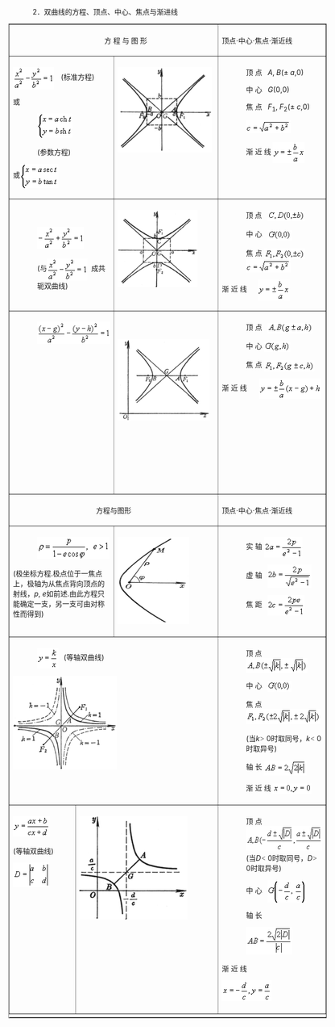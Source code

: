 <div class=Section1>
<p style='margin-left:36.0pt'><span lang=EN-US>2</span><span lang=ZH-CN
style='font-family:宋体_GB2312'>．双曲线的方程、顶点、中心、焦点与渐进线</span></p>
<div align=right>
<table class=MsoNormalTable border=1 cellspacing=1 cellpadding=0 width=632
 style='width:474.0pt'>
 <tr style='height:13.5pt'>
  <td width="66%" colspan=3 valign=top style='width:66.0%;padding:5.25pt 5.25pt 5.25pt 5.25pt;
  height:13.5pt'>
  <p align=center style='margin-left:36.0pt;text-align:center'><span
  lang=ZH-CN style='font-family:宋体_GB2312'>方</span><span lang=ZH-CN> </span><span
  lang=ZH-CN style='font-family:宋体_GB2312'>程</span><span lang=ZH-CN> </span><span
  lang=ZH-CN style='font-family:宋体_GB2312'>与</span><span lang=ZH-CN> </span><span
  lang=ZH-CN style='font-family:宋体_GB2312'>图</span><span lang=ZH-CN> </span><span
  lang=ZH-CN style='font-family:宋体_GB2312'>形</span><span lang=ZH-CN> </span></p>
  </td>
  <td width="34%" valign=top style='width:34.0%;padding:5.25pt 5.25pt 5.25pt 5.25pt;
  height:13.5pt'>
  <p><span lang=ZH-CN style='font-family:宋体_GB2312'>顶点·中心·焦点·渐近线 </span></p>
  </td>
 </tr>
 <tr style='height:138.0pt'>
  <td width="33%" colspan=2 valign=top style='width:33.0%;padding:5.25pt 5.25pt 5.25pt 5.25pt;
  height:138.0pt'>
  <p><span lang=EN-US style='font-family:宋体_GB2312'><img width=81 height=44
  src="res/17e9d95da129bdd93c34fb6cc6aaaa52_5559_files/Image255.gif" align=absmiddle>&nbsp;&nbsp;&nbsp; </span><span
  lang=EN-US>(</span><span lang=ZH-CN style='font-family:宋体_GB2312'>标准方程</span><span
  lang=EN-US>)</span></p>
  <p><span lang=ZH-CN style='font-family:宋体_GB2312'>或</span></p>
  <p style='margin-left:36.0pt'><span lang=EN-US style='font-family:宋体_GB2312'><img
  width=70 height=48 src="res/17e9d95da129bdd93c34fb6cc6aaaa52_5559_files/Image256.gif"></span></p>
  <p style='margin-left:36.0pt'><span lang=EN-US style='font-family:宋体_GB2312'> </span><span
  lang=EN-US>(</span><span lang=ZH-CN style='font-family:宋体_GB2312'>参数方程</span><span
  lang=EN-US>)</span></p>
  <p><span lang=ZH-CN style='font-family:宋体_GB2312'>或</span><span lang=EN-US
  style='font-family:宋体_GB2312'><img width=76 height=48
  src="res/17e9d95da129bdd93c34fb6cc6aaaa52_5559_files/Image257.gif" align=absmiddle> </span></p>
  </td>
  <td width="33%" valign=top style='width:33.0%;padding:5.25pt 5.25pt 5.25pt 5.25pt;
  height:138.0pt'>
  <p><span lang=EN-US style='font-family:宋体_GB2312'><img width=187 height=169
  src="res/17e9d95da129bdd93c34fb6cc6aaaa52_5559_files/Image258.gif"></span></p>
  </td>
  <td width="34%" valign=top style='width:34.0%;padding:5.25pt 5.25pt 5.25pt 5.25pt;
  height:138.0pt'>
  <p style='margin-left:36.0pt'><span lang=ZH-CN style='font-family:宋体_GB2312'>顶</span><span
  lang=ZH-CN> </span><span lang=ZH-CN style='font-family:宋体_GB2312'>点</span><span
  lang=EN-US> &nbsp; <i>A</i>, <i>B</i>(</span><span lang=ZH-CN>±</span><span
  lang=ZH-CN> </span><i><span lang=EN-US>a</span></i><span lang=EN-US>,0) </span></p>
  <p style='margin-left:36.0pt'><span lang=ZH-CN style='font-family:宋体_GB2312'>中</span><span
  lang=ZH-CN> </span><span lang=ZH-CN style='font-family:宋体_GB2312'>心</span><span
  lang=EN-US> &nbsp; <i>G</i>(0,0)</span></p>
  <p style='margin-left:36.0pt'><span lang=ZH-CN style='font-family:宋体_GB2312'>焦</span><span
  lang=ZH-CN> </span><span lang=ZH-CN style='font-family:宋体_GB2312'>点</span><span
  lang=EN-US> &nbsp; <i>F</i><sub>1</sub>, <i>F</i><sub>2</sub>(</span><span
  lang=ZH-CN>±</span><span lang=ZH-CN> </span><i><span lang=EN-US>c</span></i><span
  lang=EN-US>,0)</span></p>
  <p style='margin-left:36.0pt'><span lang=EN-US> </span><span lang=EN-US
  style='font-family:宋体_GB2312'><img width=89 height=26
  src="res/17e9d95da129bdd93c34fb6cc6aaaa52_5559_files/Image259.gif"></span></p>
  <p style='margin-left:36.0pt'><span lang=ZH-CN style='font-family:宋体_GB2312'>渐</span><span
  lang=ZH-CN> </span><span lang=ZH-CN style='font-family:宋体_GB2312'>近</span><span
  lang=ZH-CN> </span><span lang=ZH-CN style='font-family:宋体_GB2312'>线</span><span
  lang=EN-US style='font-family:宋体_GB2312'> <img width=64 height=41
  src="res/17e9d95da129bdd93c34fb6cc6aaaa52_5559_files/Image260.gif" align=absmiddle></span></p>
  </td>
 </tr>
 <tr style='height:124.5pt'>
  <td width="33%" colspan=2 valign=top style='width:33.0%;padding:5.25pt 5.25pt 5.25pt 5.25pt;
  height:124.5pt'>
  <p><span lang=ZH-CN style='font-family:宋体_GB2312'>　</span></p>
  <p style='margin-left:36.0pt'><span lang=EN-US style='font-family:宋体_GB2312'><img
  width=93 height=44 src="res/17e9d95da129bdd93c34fb6cc6aaaa52_5559_files/Image261.gif"></span></p>
  <p style='margin-left:36.0pt'><span lang=EN-US>(</span><span lang=ZH-CN
  style='font-family:宋体_GB2312'>与</span><span lang=EN-US style='font-family:
  宋体_GB2312'><img width=81 height=44 src="res/17e9d95da129bdd93c34fb6cc6aaaa52_5559_files/Image262.gif"
  align=absmiddle>&nbsp; </span><span lang=ZH-CN style='font-family:宋体_GB2312'>成共轭双曲线</span><span
  lang=EN-US>)</span></p>
  </td>
  <td width="33%" valign=top style='width:33.0%;padding:5.25pt 5.25pt 5.25pt 5.25pt;
  height:124.5pt'>
  <p><span lang=EN-US style='font-family:宋体_GB2312'><img width=159 height=153
  src="res/17e9d95da129bdd93c34fb6cc6aaaa52_5559_files/Image263.gif"></span></p>
  </td>
  <td width="34%" valign=top style='width:34.0%;padding:5.25pt 5.25pt 5.25pt 5.25pt;
  height:124.5pt'>
  <p style='margin-left:36.0pt'><span lang=ZH-CN style='font-family:宋体_GB2312'>顶
  点</span><span lang=EN-US> &nbsp; </span><span lang=EN-US style='font-family:
  宋体_GB2312'><img width=74 height=21 src="res/17e9d95da129bdd93c34fb6cc6aaaa52_5559_files/Image264.gif"
  align=absmiddle></span></p>
  <p style='margin-left:36.0pt'><span lang=ZH-CN style='font-family:宋体_GB2312'>中</span><span
  lang=ZH-CN> </span><span lang=ZH-CN style='font-family:宋体_GB2312'>心</span><span
  lang=EN-US> &nbsp; </span><span lang=EN-US style='font-family:宋体_GB2312'><img
  width=48 height=21 src="res/17e9d95da129bdd93c34fb6cc6aaaa52_5559_files/Image265.gif" align=absmiddle></span></p>
  <p style='margin-left:36.0pt'><span lang=ZH-CN style='font-family:宋体_GB2312'>焦</span><span
  lang=ZH-CN> </span><span lang=ZH-CN style='font-family:宋体_GB2312'>点</span><span
  lang=ZH-CN> </span><span lang=EN-US><img width=82 height=22
  src="res/17e9d95da129bdd93c34fb6cc6aaaa52_5559_files/Image266.gif" align=absmiddle></span><span
  lang=EN-US style='font-family:宋体_GB2312'>  <img width=89 height=26
  src="res/17e9d95da129bdd93c34fb6cc6aaaa52_5559_files/Image267.gif" align=absmiddle></span></p>
  <p><span lang=ZH-CN style='font-family:宋体_GB2312'>渐</span><span lang=ZH-CN> </span><span
  lang=ZH-CN style='font-family:宋体_GB2312'>近</span><span lang=ZH-CN> </span><span
  lang=ZH-CN style='font-family:宋体_GB2312'>线</span><span lang=EN-US
  style='font-family:宋体_GB2312'>&nbsp;&nbsp;&nbsp;&nbsp;&nbsp; <img width=64
  height=41 src="res/17e9d95da129bdd93c34fb6cc6aaaa52_5559_files/Image268.gif" align=absmiddle></span><span
  lang=EN-US> </span></p>
  </td>
 </tr>
 <tr style='height:150.75pt'>
  <td width="33%" colspan=2 valign=top style='width:33.0%;padding:5.25pt 5.25pt 5.25pt 5.25pt;
  height:150.75pt'>
  <p style='margin-left:36.0pt'><span lang=EN-US style='font-family:宋体_GB2312'><img
  width=150 height=44 src="res/17e9d95da129bdd93c34fb6cc6aaaa52_5559_files/Image269.gif"></span></p>
  <p style='margin-left:36.0pt'><span lang=ZH-CN style='font-family:宋体_GB2312'>　</span></p>
  <p style='margin-left:36.0pt'><span lang=ZH-CN style='font-family:宋体_GB2312'>　</span></p>
  <p style='margin-left:36.0pt'><span lang=ZH-CN style='font-family:宋体_GB2312'>　</span></p>
  <p style='margin-left:36.0pt'><span lang=ZH-CN style='font-family:宋体_GB2312'>　</span></p>
  <p style='margin-left:36.0pt'><span lang=ZH-CN style='font-family:宋体_GB2312'>　</span></p>
  <p style='margin-left:36.0pt'><span lang=ZH-CN style='font-family:宋体_GB2312'>　</span></p>
  <p style='margin-left:36.0pt'><span lang=ZH-CN style='font-family:宋体_GB2312'>　</span></p>
  <p style='margin-left:36.0pt'><span lang=ZH-CN style='font-family:宋体_GB2312'>　
  </span></p>
  </td>
  <td width="33%" valign=top style='width:33.0%;padding:5.25pt 5.25pt 5.25pt 5.25pt;
  height:150.75pt'>
  <p><span lang=ZH-CN style='font-family:宋体_GB2312'>　</span></p>
  <p><span lang=EN-US style='font-family:宋体_GB2312'><img width=183 height=162
  src="res/17e9d95da129bdd93c34fb6cc6aaaa52_5559_files/Image270.gif"></span></p>
  </td>
  <td width="34%" valign=top style='width:34.0%;padding:5.25pt 5.25pt 5.25pt 5.25pt;
  height:150.75pt'>
  <p style='margin-left:36.0pt'><span lang=ZH-CN style='font-family:宋体_GB2312'>顶</span><span
  lang=ZH-CN> </span><span lang=ZH-CN style='font-family:宋体_GB2312'>点</span><span
  lang=EN-US style='font-family:宋体_GB2312'>&nbsp;&nbsp; </span><span
  lang=EN-US> </span><span lang=EN-US style='font-family:宋体_GB2312'><img
  width=90 height=21 src="res/17e9d95da129bdd93c34fb6cc6aaaa52_5559_files/Image271.gif" align=absmiddle></span></p>
  <p style='margin-left:36.0pt'><span lang=ZH-CN style='font-family:宋体_GB2312'>中</span><span
  lang=ZH-CN> </span><span lang=ZH-CN style='font-family:宋体_GB2312'>心</span><span
  lang=ZH-CN> </span><span lang=EN-US style='font-family:宋体_GB2312'><img
  width=52 height=21 src="res/17e9d95da129bdd93c34fb6cc6aaaa52_5559_files/Image272.gif" align=absmiddle></span></p>
  <p style='margin-left:36.0pt'><span lang=ZH-CN style='font-family:宋体_GB2312'>焦</span><span
  lang=ZH-CN> </span><span lang=ZH-CN style='font-family:宋体_GB2312'>点</span><span
  lang=EN-US>  </span><span lang=EN-US style='font-family:宋体_GB2312'><img
  width=100 height=22 src="res/17e9d95da129bdd93c34fb6cc6aaaa52_5559_files/Image273.gif" align=absmiddle></span></p>
  <p><span lang=ZH-CN style='font-family:宋体_GB2312'>渐</span><span lang=ZH-CN> </span><span
  lang=ZH-CN style='font-family:宋体_GB2312'>近</span><span lang=ZH-CN> </span><span
  lang=ZH-CN style='font-family:宋体_GB2312'>线</span><span lang=EN-US
  style='font-family:宋体_GB2312'>&nbsp;&nbsp;&nbsp;&nbsp;&nbsp;&nbsp; <img
  width=124 height=41 src="res/17e9d95da129bdd93c34fb6cc6aaaa52_5559_files/Image274.gif" align=absmiddle></span></p>
  <p><span lang=ZH-CN style='font-family:宋体_GB2312'>　 </span></p>
  </td>
 </tr>
 <tr style='height:27.0pt'>
  <td colspan=3 valign=top style='padding:5.25pt 5.25pt 5.25pt 5.25pt;
  height:27.0pt'>
  <p class=MsoNormal align=center style='text-align:center'><span lang=ZH-CN
  style='font-family:宋体_GB2312'>方程与图形 </span></p>
  </td>
  <td width="34%" valign=top style='width:34.0%;padding:5.25pt 5.25pt 5.25pt 5.25pt;
  height:27.0pt'>
  <p><span lang=ZH-CN style='font-family:宋体_GB2312'>顶点·中心·焦点·渐近线 </span></p>
  </td>
 </tr>
 <tr style='height:126.75pt'>
  <td width="33%" colspan=2 valign=top style='width:33.0%;padding:5.25pt 5.25pt 5.25pt 5.25pt;
  height:126.75pt'>
  <p style='margin-left:36.0pt'><span lang=EN-US style='font-family:宋体_GB2312'><img
  width=144 height=44 src="res/17e9d95da129bdd93c34fb6cc6aaaa52_5559_files/Image275.gif"></span></p>
  <p><span lang=EN-US>(</span><span lang=ZH-CN style='font-family:宋体_GB2312'>极坐标方程</span><span
  lang=EN-US>.</span><span lang=ZH-CN style='font-family:宋体_GB2312'>极点位于一焦点上，极轴为从焦点背向顶点的射线，</span><i><span
  lang=EN-US>p</span></i><span lang=EN-US>, <i>e</i></span><span lang=ZH-CN
  style='font-family:宋体_GB2312'>如前述</span><span lang=EN-US>.</span><span
  lang=ZH-CN style='font-family:宋体_GB2312'>由此方程只能确定一支，另一支可由对称性而得到</span><span
  lang=EN-US>)</span></p>
  </td>
  <td width="33%" valign=top style='width:33.0%;padding:5.25pt 5.25pt 5.25pt 5.25pt;
  height:126.75pt'>
  <p><span lang=EN-US style='font-family:宋体_GB2312'><img width=142 height=173
  src="res/17e9d95da129bdd93c34fb6cc6aaaa52_5559_files/Image276.gif"></span></p>
  </td>
  <td width="34%" valign=top style='width:34.0%;padding:5.25pt 5.25pt 5.25pt 5.25pt;
  height:126.75pt'>
  <p style='margin-left:36.0pt'><span lang=ZH-CN style='font-family:宋体_GB2312'>实</span><span
  lang=ZH-CN> </span><span lang=ZH-CN style='font-family:宋体_GB2312'>轴</span><span
  lang=ZH-CN> </span><span lang=EN-US style='font-family:宋体_GB2312'><img
  width=76 height=41 src="res/17e9d95da129bdd93c34fb6cc6aaaa52_5559_files/Image277.gif" align=absmiddle></span></p>
  <p style='margin-left:36.0pt'><span lang=ZH-CN style='font-family:宋体_GB2312'>虚</span><span
  lang=ZH-CN> </span><span lang=ZH-CN style='font-family:宋体_GB2312'>轴</span><span
  lang=EN-US style='font-family:宋体_GB2312'>&nbsp;&nbsp; </span><span
  lang=EN-US> </span><span lang=EN-US style='font-family:宋体_GB2312'><img
  width=88 height=46 src="res/17e9d95da129bdd93c34fb6cc6aaaa52_5559_files/Image278.gif" align=absmiddle></span></p>
  <p style='margin-left:36.0pt'><span lang=ZH-CN style='font-family:宋体_GB2312'>焦</span><span
  lang=ZH-CN> </span><span lang=ZH-CN style='font-family:宋体_GB2312'>距</span><span
  lang=EN-US style='font-family:宋体_GB2312'>&nbsp;&nbsp; </span><span
  lang=EN-US> </span><span lang=EN-US style='font-family:宋体_GB2312'><img
  width=74 height=41 src="res/17e9d95da129bdd93c34fb6cc6aaaa52_5559_files/Image279.gif" align=absmiddle></span></p>
  </td>
 </tr>
 <tr style='height:189.75pt'>
  <td width="66%" colspan=3 valign=top style='width:66.0%;padding:5.25pt 5.25pt 5.25pt 5.25pt;
  height:189.75pt'>
  <p style='margin-left:36.0pt'><span lang=EN-US style='font-family:宋体_GB2312'><img
  width=42 height=41 src="res/17e9d95da129bdd93c34fb6cc6aaaa52_5559_files/Image280.gif" align=absmiddle>&nbsp;&nbsp; </span><span
  lang=EN-US>(</span><span lang=ZH-CN style='font-family:宋体_GB2312'>等轴双曲线</span><span
  lang=EN-US>)</span></p>
  <p><span lang=EN-US><img width=206 height=187
  src="res/17e9d95da129bdd93c34fb6cc6aaaa52_5559_files/Image281.gif"></span></p>
  </td>
  <td width="34%" valign=top style='width:34.0%;padding:5.25pt 5.25pt 5.25pt 5.25pt;
  height:189.75pt'>
  <p style='margin-left:36.0pt'><span lang=ZH-CN style='font-family:宋体_GB2312'>顶
  点</span><span lang=EN-US style='font-family:宋体_GB2312'><img width=122
  height=30 src="res/17e9d95da129bdd93c34fb6cc6aaaa52_5559_files/Image282.gif" align=absmiddle></span></p>
  <p style='margin-left:36.0pt'><span lang=ZH-CN style='font-family:宋体_GB2312'>中</span><span
  lang=ZH-CN> </span><span lang=ZH-CN style='font-family:宋体_GB2312'>心</span><span
  lang=EN-US style='font-family:宋体_GB2312'>&nbsp;&nbsp;  <img width=48
  height=21 src="res/17e9d95da129bdd93c34fb6cc6aaaa52_5559_files/Image283.gif" align=absmiddle></span></p>
  <p style='margin-left:36.0pt'><span lang=ZH-CN style='font-family:宋体_GB2312'>焦
  点</span><span lang=ZH-CN> </span><span lang=EN-US style='font-family:宋体_GB2312'><img
  width=148 height=30 src="res/17e9d95da129bdd93c34fb6cc6aaaa52_5559_files/Image284.gif"></span></p>
  <p style='margin-left:36.0pt'><span lang=EN-US>(</span><span lang=ZH-CN
  style='font-family:宋体_GB2312'>当</span><i><span lang=EN-US>k</span></i><i><span
  lang=EN-US style='font-family:Symbol'>&gt;</span><span lang=EN-US> </span></i><span
  lang=EN-US>0</span><span lang=ZH-CN style='font-family:宋体_GB2312'>时取同号，</span><i><span
  lang=EN-US>k</span></i><i><span lang=EN-US style='font-family:Symbol'>&lt;</span><span
  lang=EN-US> </span></i><span lang=EN-US>0</span><span lang=ZH-CN
  style='font-family:宋体_GB2312'>时取异号</span><span lang=EN-US>)</span></p>
  <p style='margin-left:36.0pt'><span lang=ZH-CN style='font-family:宋体_GB2312'>轴</span><span
  lang=ZH-CN> </span><span lang=ZH-CN style='font-family:宋体_GB2312'>长</span><span
  lang=EN-US style='font-family:宋体_GB2312'> <img width=85 height=30
  src="res/17e9d95da129bdd93c34fb6cc6aaaa52_5559_files/Image285.gif" align=absmiddle></span></p>
  <p style='margin-left:36.0pt'><span lang=ZH-CN style='font-family:宋体_GB2312'>渐</span><span
  lang=ZH-CN> </span><span lang=ZH-CN style='font-family:宋体_GB2312'>近</span><span
  lang=ZH-CN> </span><span lang=ZH-CN style='font-family:宋体_GB2312'>线</span><span
  lang=EN-US style='font-family:宋体_GB2312'> <img width=77 height=21
  src="res/17e9d95da129bdd93c34fb6cc6aaaa52_5559_files/Image286.gif" align=absmiddle></span><span
  lang=EN-US> </span></p>
  </td>
 </tr>
 <tr style='height:228.0pt'>
  <td width="21%" valign=top style='width:21.0%;padding:5.25pt 5.25pt 5.25pt 5.25pt;
  height:228.0pt'>
  <p><span lang=EN-US style='font-family:宋体_GB2312'><img width=73 height=41
  src="res/17e9d95da129bdd93c34fb6cc6aaaa52_5559_files/Image287.gif">&nbsp;&nbsp;&nbsp;&nbsp; </span></p>
  <p><span lang=EN-US>(</span><span lang=ZH-CN style='font-family:宋体_GB2312'>等轴双曲线</span><span
  lang=EN-US>)</span></p>
  <p><span lang=EN-US style='font-family:宋体_GB2312'><img width=72 height=48
  src="res/17e9d95da129bdd93c34fb6cc6aaaa52_5559_files/Image288.gif"></span></p>
  </td>
  <td width="44%" colspan=2 valign=top style='width:44.0%;padding:5.25pt 5.25pt 5.25pt 5.25pt;
  height:228.0pt'>
  <p><span lang=EN-US><img width=215 height=205
  src="res/17e9d95da129bdd93c34fb6cc6aaaa52_5559_files/Image289.gif"></span></p>
  </td>
  <td width="34%" valign=top style='width:34.0%;padding:5.25pt 5.25pt 5.25pt 5.25pt;
  height:228.0pt'>
  <p style='margin-left:36.0pt'><span lang=ZH-CN style='font-family:宋体_GB2312'>顶</span><span
  lang=ZH-CN> </span><span lang=ZH-CN style='font-family:宋体_GB2312'>点</span><span
  lang=EN-US style='font-family:宋体_GB2312'><img width=169 height=49
  src="res/17e9d95da129bdd93c34fb6cc6aaaa52_5559_files/Image290.gif"></span><span lang=EN-US> (</span><span
  lang=ZH-CN style='font-family:宋体_GB2312'>当</span><i><span lang=EN-US>D</span></i><i><span
  lang=EN-US style='font-family:Symbol'>&lt;</span><span lang=EN-US> </span></i><span
  lang=EN-US>0</span><span lang=ZH-CN style='font-family:宋体_GB2312'>时取同号，</span><i><span
  lang=EN-US>D</span></i><i><span lang=EN-US style='font-family:Symbol'>&gt;</span><span
  lang=EN-US> </span></i><span lang=EN-US>0</span><span lang=ZH-CN
  style='font-family:宋体_GB2312'>时取异号</span><span lang=EN-US>)</span></p>
  <p style='margin-left:36.0pt'><span lang=ZH-CN style='font-family:宋体_GB2312'>中</span><span
  lang=ZH-CN> </span><span lang=ZH-CN style='font-family:宋体_GB2312'>心</span><span
  lang=EN-US style='font-family:宋体_GB2312'>&nbsp;&nbsp; <img width=78
  height=45 src="res/17e9d95da129bdd93c34fb6cc6aaaa52_5559_files/Image291.gif" align=absmiddle></span></p>
  <p style='margin-left:36.0pt'><span lang=ZH-CN style='font-family:宋体_GB2312'>轴</span><span
  lang=ZH-CN> </span><span lang=ZH-CN style='font-family:宋体_GB2312'>长</span></p>
  <p style='margin-left:36.0pt'><span lang=EN-US style='font-family:宋体_GB2312'><img
  width=92 height=54 src="res/17e9d95da129bdd93c34fb6cc6aaaa52_5559_files/Image292.gif"></span></p>
  <p><span lang=ZH-CN style='font-family:宋体_GB2312'>渐</span><span lang=ZH-CN> </span><span
  lang=ZH-CN style='font-family:宋体_GB2312'>近</span><span lang=ZH-CN> </span><span
  lang=ZH-CN style='font-family:宋体_GB2312'>线</span><span lang=EN-US
  style='font-family:宋体_GB2312'>&nbsp;&nbsp;&nbsp;&nbsp;&nbsp; </span><span
  lang=EN-US> </span></p>
  <p><span lang=EN-US style='font-family:宋体_GB2312'><img width=98 height=41
  src="res/17e9d95da129bdd93c34fb6cc6aaaa52_5559_files/Image293.gif"></span></p>
  </td>
 </tr>
 <tr height=0>
  <td width=137 style='border:none'></td>
  <td width=78 style='border:none'></td>
  <td width=205 style='border:none'></td>
  <td width=212 style='border:none'></td>
 </tr>
</table>
</div>
<p class=MsoNormal><span lang=EN-US>&nbsp;</span></p>
</div>